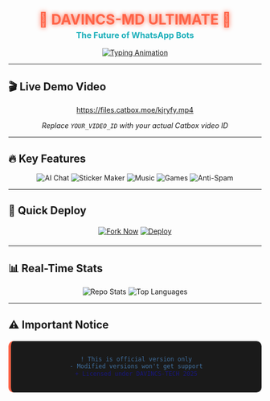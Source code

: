 <h1 align="center" style="color: #FF6347; text-shadow: 0 0 10px #FF6347; animation: glow 2s infinite alternate;">🌟 DAVINCS-MD ULTIMATE 🌟</h1>
<h3 align="center" style="color: #1BAFBA; font-weight: bold; margin-top: -15px;">The Future of WhatsApp Bots</h3>

<p align="center">
  <a href="https://git.io/typing-svg">
    <img src="https://readme-typing-svg.demolab.com?font=Black+Ops+One&size=30&duration=3500&pause=800&color=FF6347&center=true&width=900&height=80&lines=YOUR+ULTIMATE+WHATSAPP+SOLUTION;POWERED+BY+AI+TECHNOLOGY;UNMATCHED+SPEED+AND+RELIABILITY;START+EXPERIENCING+TODAY!" alt="Typing Animation"/>
  </a>
</p>

---

## 🎬 **Live Demo Video**
<div align="center">
  
https://files.catbox.moe/kjryfy.mp4

*Replace `YOUR_VIDEO_ID` with your actual Catbox video ID*

</div>

---

## 🔥 **Key Features**
<p align="center">
  <!-- Animated feature badges -->
  <img src="https://img.shields.io/badge/💬_AI_Chat-FF6347?style=for-the-badge&logo=openai&logoColor=white&labelColor=1A1A1A" alt="AI Chat"> 
  <img src="https://img.shields.io/badge/🖼️_Sticker_Maker-1BAFBA?style=for-the-badge&logo=stickermule&logoColor=white&labelColor=1A1A1A" alt="Sticker Maker">
  <img src="https://img.shields.io/badge/🎵_Music_Bot-9400D3?style=for-the-badge&logo=deezer&logoColor=white&labelColor=1A1A1A" alt="Music">
  <img src="https://img.shields.io/badge/🎮_Mini_Games-00FF00?style=for-the-badge&logo=gamejolt&logoColor=white&labelColor=1A1A1A" alt="Games">
  <img src="https://img.shields.io/badge/🛡️_Anti-Spam-FF0000?style=for-the-badge&logo=shield-check&logoColor=white&labelColor=1A1A1A" alt="Anti-Spam">
</p>

---

## 🚀 **Quick Deploy**
<div align="center" style="margin: 20px 0;">

[![Fork Now](https://img.shields.io/badge/FORK_NOW-1BAFBA?style=for-the-badge&logo=github&logoColor=white)](https://github.com/9Wish882/DAVINCS-MD/fork)
[![Deploy](https://img.shields.io/badge/🚀_DEPLOY_NOW-FF6347?style=for-the-badge&logo=heroku&logoColor=white)](https://heroku.com/deploy?template=https://github.com/9Wish882/DAVINCS-MD)

</div>

---

## 📊 **Real-Time Stats**
<p align="center">
  <img src="https://github-readme-stats.vercel.app/api/pin?username=9Wish882&repo=DAVINCS-MD&theme=radical&show_owner=true" alt="Repo Stats">
  <img src="https://github-readme-stats.vercel.app/api/top-langs/?username=9Wish882&layout=compact&theme=dark&hide_border=true" alt="Top Languages">
</p>

---

## ⚠️ **Important Notice**
<div align="center" style="background-color: #1A1A1A; padding: 15px; border-radius: 10px; margin: 20px 0; border-left: 5px solid #FF6347;">
  
```diff
! This is official version only
- Modified versions won't get support
+ Licensed under DAVINCS-TECH 2025
